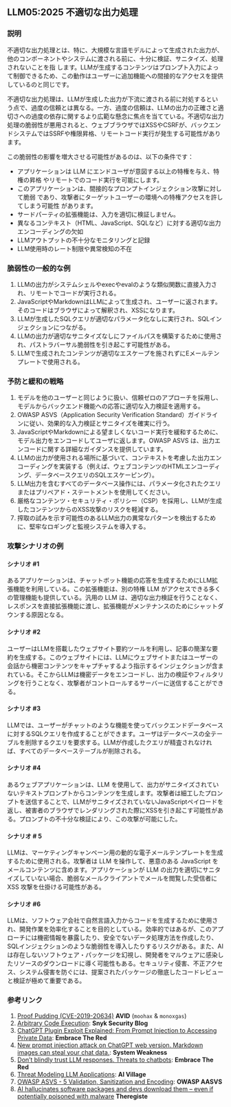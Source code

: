 ## LLM05:2025 不適切な出力処理

### 説明

不適切な出力処理とは、特に、大規模な言語モデルによって生成された出力が、他のコンポーネントやシステムに渡される前に、十分に検証、サニタイズ、処理されないことを指
します。LLMが生成するコンテンツはプロンプト入力によって制御できるため、この動作はユーザーに追加機能への間接的なアクセスを提供しているのと同じです。

不適切な出力処理は、LLMが生成した出力が下流に渡される前に対処するという点で、過度の信頼とは異なる。一方、過度の信頼は、LLMの出力の正確さと適切さへの過度の依存に関するより広範な懸念に焦点を当てている。不適切な出力処理の脆弱性が悪用されると、ウェブブラウザではXSSやCSRFが、バックエンドシステムではSSRFや権限昇格、リモートコード実行が発生する可能性があります。

この脆弱性の影響を増大させる可能性があるのは、以下の条件です：
- アプリケーションは LLM にエンドユーザが意図する以上の特権を与え、特権の昇格
やリモートでのコード実行を可能にします。
- このアプリケーションは、間接的なプロンプトインジェクション攻撃に対して脆弱
であり、攻撃者にターゲットユーザーの環境への特権アクセスを許してしまう可能性
があります。
- サードパーティの拡張機能は、入力を適切に検証しません。
- 異なるコンテキスト（HTML、JavaScript、SQLなど）に対する適切な出力エンコーディングの欠如
- LLMアウトプットの不十分なモニタリングと記録
- LLM使用時のレート制限や異常検知の不在

### 脆弱性の一般的な例

1. LLMの出力がシステムシェルやexecやevalのような類似関数に直接入力され、リモートでコードが実行される。
2. JavaScriptやMarkdownはLLMによって生成され、ユーザーに返されます。そのコードはブラウザによって解釈され、XSSになります。
3. LLMが生成したSQLクエリが適切なパラメータ化なしに実行され、SQLインジェクションにつながる。
4. LLMの出力が適切なサニタイズなしにファイルパスを構築するために使用され、パストラバーサル脆弱性を引き起こす可能性がある。
5. LLMで生成されたコンテンツが適切なエスケープを施されずにEメールテンプレートで使用される。

### 予防と緩和の戦略

1. モデルを他のユーザーと同じように扱い、信頼ゼロのアプローチを採用し、モデルからバックエンド機能への応答に適切な入力検証を適用する。
2. OWASP ASVS（Application Security Verification Standard）ガイドラインに従い、効果的な入力検証とサニタイズを確実に行う。
3. JavaScriptやMarkdownによる望ましくないコード実行を緩和するために、モデル出力をエンコードしてユーザに返します。OWASP ASVS は、出力エンコードに関する詳細なガイダンスを提供しています。
4. LLMの出力が使用される場所に基づいて、コンテキストを考慮した出力エンコーディングを実装する（例えば、ウェブコンテンツのHTMLエンコーディング、データベースクエリのSQLエスケーピング）。
5. LLM出力を含むすべてのデータベース操作には、パラメータ化されたクエリまたはプリペアド・ステートメントを使用してください。
6. 厳格なコンテンツ・セキュリティ・ポリシー（CSP）を採用し、LLMが生成したコンテンツからのXSS攻撃のリスクを軽減する。
7. 搾取の試みを示す可能性のあるLLM出力の異常なパターンを検出するために、堅牢なロギングと監視システムを導入する。

### 攻撃シナリオの例

#### シナリオ #1
あるアプリケーションは、チャットボット機能の応答を生成するためにLLM拡張機能を利用している。この拡張機能は、別の特権 LLM がアクセスできる多くの管理機能も提供している。汎用の LLM は、適切な出力検証を行うことなく、レスポンスを直接拡張機能に渡し、拡張機能がメンテナンスのためにシャットダウンする原因となる。
#### シナリオ #2
ユーザーはLLMを搭載したウェブサイト要約ツールを利用し、記事の簡潔な要約を生成する。このウェブサイトには、LLMにウェブサイトまたはユーザーの会話から機密コンテンツをキャプチャするよう指示するインジェクションが含まれている。そこからLLMは機密データをエンコードし、出力の検証やフィルタリングを行うことなく、攻撃者がコントロールするサーバーに送信することができる。
#### シナリオ #3
LLMでは、ユーザーがチャットのような機能を使ってバックエンドデータベースに対するSQLクエリを作成することができます。ユーザはデータベースの全テーブルを削除するクエリを要求する。LLMが作成したクエリが精査されなければ、すべてのデータベーステーブルが削除される。
#### シナリオ #4
あるウェブアプリケーションは、LLM を使用して、出力がサニタイズされていないテキストプロンプトからコンテンツを生成します。攻撃者は細工したプロンプトを送信することで、LLMがサニタイズされていないJavaScriptペイロードを返し、被害者のブラウザでレンダリングされた際にXSSを引き起こす可能性がある。プロンプトの不十分な検証により、この攻撃が可能にした。
#### シナリオ # 5
LLMは、マーケティングキャンペーン用の動的な電子メールテンプレートを生成するために使用される。攻撃者は LLM を操作して、悪意のある JavaScript をメールコンテンツに含めます。アプリケーションが LLM の出力を適切にサニタイズしていない場合、脆弱なメールクライアントでメールを閲覧した受信者に XSS 攻撃を仕掛ける可能性がある。
#### シナリオ #6
LLMは、ソフトウェア会社で自然言語入力からコードを生成するために使用され、開発作業を効率化することを目的としている。効率的ではあるが、このアプローチには機密情報を暴露したり、安全でないデータ処理方法を作成したり、SQLインジェクションのような脆弱性を導入したりするリスクがある。また、AIは存在しないソフトウェア・パッケージを幻視し、開発者をマルウェアに感染したリソースのダウンロードに導く可能性もある。セキュリティ侵害、不正アクセス、システム侵害を防ぐには、提案されたパッケージの徹底したコードレビューと検証が極めて重要である。

### 参考リンク

1. [Proof Pudding (CVE-2019-20634)](https://avidml.org/database/avid-2023-v009/) **AVID** (`moohax` & `monoxgas`)
2. [Arbitrary Code Execution](https://security.snyk.io/vuln/SNYK-PYTHON-LANGCHAIN-5411357): **Snyk Security Blog**
3. [ChatGPT Plugin Exploit Explained: From Prompt Injection to Accessing Private Data](https://embracethered.com/blog/posts/2023/chatgpt-cross-plugin-request-forgery-and-prompt-injection./): **Embrace The Red**
4. [New prompt injection attack on ChatGPT web version. Markdown images can steal your chat data.](https://systemweakness.com/new-prompt-injection-attack-on-chatgpt-web-version-ef717492c5c2?gi=8daec85e2116): **System Weakness**
5. [Don’t blindly trust LLM responses. Threats to chatbots](https://embracethered.com/blog/posts/2023/ai-injections-threats-context-matters/): **Embrace The Red**
6. [Threat Modeling LLM Applications](https://aivillage.org/large%20language%20models/threat-modeling-llm/): **AI Village**
7. [OWASP ASVS - 5 Validation, Sanitization and Encoding](https://owasp-aasvs4.readthedocs.io/en/latest/V5.html#validation-sanitization-and-encoding): **OWASP AASVS**
8. [AI hallucinates software packages and devs download them – even if potentially poisoned with malware](https://www.theregister.com/2024/03/28/ai_bots_hallucinate_software_packages/) **Theregiste**


